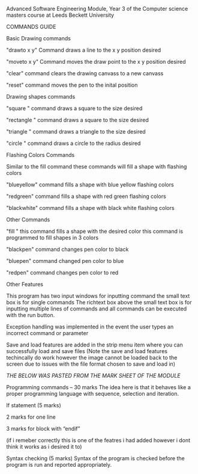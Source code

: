 Advanced Software Engineering Module, Year 3 of the Computer science masters course at Leeds Beckett University

COMMANDS GUIDE

Basic Drawing commands

"drawto x y" Command draws a line to the x y position desired 

"moveto x y" Command moves the draw point to the x y position desired 

"clear" command clears the drawing canvass to a new canvass

"reset" command moves the pen to the inital position 


Drawing shapes commands

"square <width> <height>" command draws a square to the size desired
  
"rectangle <width> <height>" command draws a square to the size desired
  
"triangle <point1> <point2> <point3>" command draws a triangle to the size desired
  
"circle <radius>" command draws a circle to the radius desired
  

Flashing Colors Commands

Similar to the fill command these commands will fill a shape with flashing colors
  
"blueyellow" command fills a shape with blue yellow flashing colors
  
"redgreen" command fills a shape with red green flashing colors
  
"blackwhite" command fills a shape with black white flashing colors

  
Other Commands
  
"fill <color>" this command fills a shape with the desired color this command is programmed to fill shapes in 3 colors <black> <blue> <red>

"blackpen" command changes pen color to black
  
"bluepen" command changed pen color to blue
  
"redpen" command changes pen color to red 
  

  Other Features
  
  This program has two input windows for inputting command the small text box is for single commands
  The richtext box above the small text box is for inputting multiple lines of commands and all commands 
  can be executed with the run button.
  
  Exception handling was implemented in the event the user types an incorrect command or parameter
  
  Save and load features are added in the strip menu item where you can successfully load and save files
  (Note the save and load features techincally do work however the image cannot be loaded back to the screen due
  to issues with the file format chosen to save and load in)
  
  *THE BELOW WAS PASTED FROM THE MARK SHEET OF THE MODULE*
  
  Programming commands – 30 marks
The idea here is that it behaves like a proper programming language with sequence,
selection and iteration.
  
If statement (5 marks)
  
2 marks for one line
  
3 marks for block with “endif”

  (if i remeber correctly this is one of the featres i had added however i dont think it works as i desired it to) 
  
  
  Syntax checking (5 marks)
Syntax of the program is checked before the program is run and
reported appropriately.
